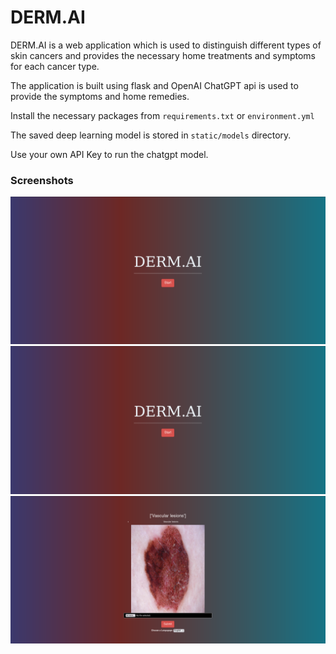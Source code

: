 # DERM.AI
DERM.AI is a web application which is used to distinguish different types of skin cancers and provides the necessary home treatments and symptoms for each cancer type.

The application is built using flask and OpenAI ChatGPT api is used to provide the symptoms and home remedies.

Install the necessary packages from ```requirements.txt``` or ```environment.yml```

The saved deep learning model is stored in ```static/models``` directory.

Use your own API Key to run the chatgpt model.

### Screenshots
![Image 1](<assets/Screenshot from 2023-10-04 10-35-57.png>)
![Image 2](<assets/Screenshot from 2023-10-04 10-35-57.png>)
![Image 3](<assets/Screenshot from 2023-10-04 10-43-47.png>)